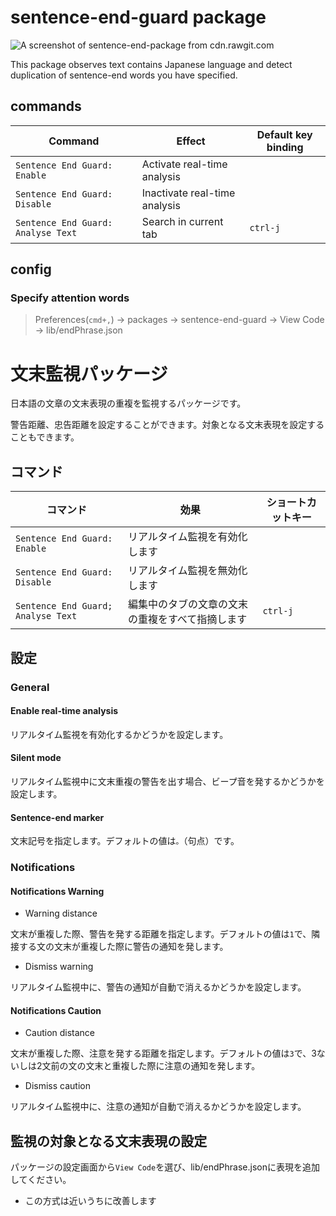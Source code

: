 # sentence-end-guard package

![A screenshot of sentence-end-package from cdn.rawgit.com](https://cdn.rawgit.com/Nitro-xN/sentence-end-guard/3406276c/image.png)

This package observes text contains Japanese language and detect duplication of sentence-end words you have specified.

## commands

| Command | Effect | Default key binding |
|---------|--------|------|
| `Sentence End Guard: Enable` | Activate real-time analysis ||
| `Sentence End Guard: Disable` | Inactivate real-time analysis ||
| `Sentence End Guard: Analyse Text` | Search in current tab | `ctrl-j` |

## config
### Specify attention words

> Preferences(`cmd+,`) -> packages -> sentence-end-guard -> View Code -> lib/endPhrase.json

# 文末監視パッケージ

日本語の文章の文末表現の重複を監視するパッケージです。

警告距離、忠告距離を設定することができます。対象となる文末表現を設定することもできます。

## コマンド

| コマンド | 効果 | ショートカットキー |
|---------|--------|---------------|
| `Sentence End Guard: Enable` | リアルタイム監視を有効化します ||
| `Sentence End Guard: Disable` | リアルタイム監視を無効化します ||
| `Sentence End Guard; Analyse Text` | 編集中のタブの文章の文末の重複をすべて指摘します | `ctrl-j` |

## 設定
### General
#### Enable real-time analysis
リアルタイム監視を有効化するかどうかを設定します。
#### Silent mode
リアルタイム監視中に文末重複の警告を出す場合、ビープ音を発するかどうかを設定します。
#### Sentence-end marker
文末記号を指定します。デフォルトの値は`。`（句点）です。
### Notifications
#### Notifications Warning
- Warning distance

文末が重複した際、警告を発する距離を指定します。デフォルトの値は`1`で、隣接する文の文末が重複した際に警告の通知を発します。
- Dismiss warning

リアルタイム監視中に、警告の通知が自動で消えるかどうかを設定します。
#### Notifications Caution
- Caution distance

文末が重複した際、注意を発する距離を指定します。デフォルトの値は`3`で、3ないしは2文前の文の文末と重複した際に注意の通知を発します。
- Dismiss caution

リアルタイム監視中に、注意の通知が自動で消えるかどうかを設定します。

## 監視の対象となる文末表現の設定

パッケージの設定画面から`View Code`を選び、lib/endPhrase.jsonに表現を追加してください。

* この方式は近いうちに改善します
